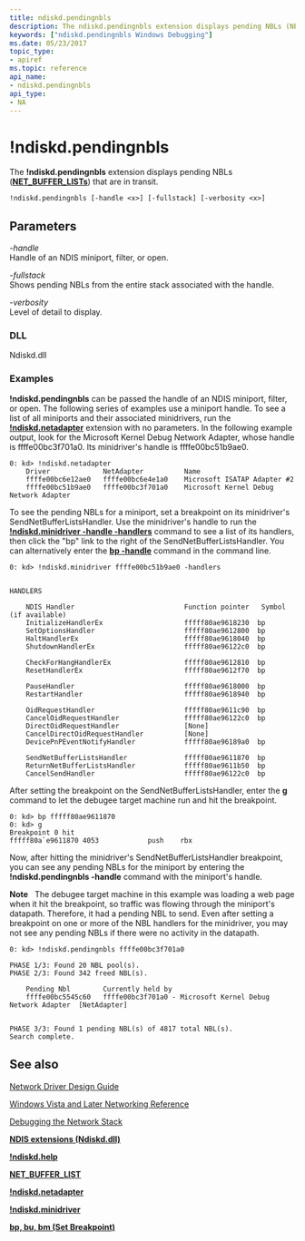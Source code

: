 ```yaml
---
title: ndiskd.pendingnbls
description: The ndiskd.pendingnbls extension displays pending NBLs (NET_BUFFER_LISTs) that are in transit.
keywords: ["ndiskd.pendingnbls Windows Debugging"]
ms.date: 05/23/2017
topic_type:
- apiref
ms.topic: reference
api_name:
- ndiskd.pendingnbls
api_type:
- NA
---
```


# !ndiskd.pendingnbls

The **!ndiskd.pendingnbls** extension displays pending NBLs ([**NET\_BUFFER\_LISTs**](../network/net-buffer-list-structure.md)) that are in transit.

```console
!ndiskd.pendingnbls [-handle <x>] [-fullstack] [-verbosity <x>] 
```

## Parameters

<span id="_______-handle______"></span><span id="_______-HANDLE______"></span> *-handle*   
Handle of an NDIS miniport, filter, or open.

<span id="_______-fullstack______"></span><span id="_______-FULLSTACK______"></span> *-fullstack*   
Shows pending NBLs from the entire stack associated with the handle.

<span id="_______-verbosity______"></span><span id="_______-VERBOSITY______"></span> *-verbosity*   
Level of detail to display.

### DLL

Ndiskd.dll

### Examples

**!ndiskd.pendingnbls** can be passed the handle of an NDIS miniport, filter, or open. The following series of examples use a miniport handle. To see a list of all miniports and their associated minidrivers, run the [**!ndiskd.netadapter**](-ndiskd-netadapter.md) extension with no parameters. In the following example output, look for the Microsoft Kernel Debug Network Adapter, whose handle is ffffe00bc3f701a0. Its minidriver's handle is ffffe00bc51b9ae0.

```console
0: kd> !ndiskd.netadapter
    Driver             NetAdapter          Name                                 
    ffffe00bc6e12ae0   ffffe00bc6e4e1a0    Microsoft ISATAP Adapter #2
    ffffe00bc51b9ae0   ffffe00bc3f701a0    Microsoft Kernel Debug Network Adapter
```

To see the pending NBLs for a miniport, set a breakpoint on its minidriver's SendNetBufferListsHandler. Use the minidriver's handle to run the [**!ndiskd.minidriver -handle -handlers**](-ndiskd-minidriver.md) command to see a list of its handlers, then click the "bp" link to the right of the SendNetBufferListsHandler. You can alternatively enter the [**bp -handle**](bp--bu--bm--set-breakpoint-.md) command in the command line.

```console
0: kd> !ndiskd.minidriver ffffe00bc51b9ae0 -handlers


HANDLERS

    NDIS Handler                           Function pointer   Symbol (if available)
    InitializeHandlerEx                    fffff80ae9618230  bp
    SetOptionsHandler                      fffff80ae9612800  bp
    HaltHandlerEx                          fffff80ae9618040  bp
    ShutdownHandlerEx                      fffff80ae96122c0  bp

    CheckForHangHandlerEx                  fffff80ae9612810  bp
    ResetHandlerEx                         fffff80ae9612f70  bp

    PauseHandler                           fffff80ae9618000  bp
    RestartHandler                         fffff80ae9618940  bp

    OidRequestHandler                      fffff80ae9611c90  bp
    CancelOidRequestHandler                fffff80ae96122c0  bp
    DirectOidRequestHandler                [None]
    CancelDirectOidRequestHandler          [None]
    DevicePnPEventNotifyHandler            fffff80ae96189a0  bp

    SendNetBufferListsHandler              fffff80ae9611870  bp
    ReturnNetBufferListsHandler            fffff80ae9611b50  bp
    CancelSendHandler                      fffff80ae96122c0  bp
```

After setting the breakpoint on the SendNetBufferListsHandler, enter the **g** command to let the debugee target machine run and hit the breakpoint.

```console
0: kd> bp fffff80ae9611870
0: kd> g
Breakpoint 0 hit
fffff80a`e9611870 4053            push    rbx
```

Now, after hitting the minidriver's SendNetBufferListsHandler breakpoint, you can see any pending NBLs for the miniport by entering the **!ndiskd.pendingnbls -handle** command with the miniport's handle.

**Note**  
The debugee target machine in this example was loading a web page when it hit the breakpoint, so traffic was flowing through the miniport's datapath. Therefore, it had a pending NBL to send. Even after setting a breakpoint on one or more of the NBL handlers for the minidriver, you may not see any pending NBLs if there were no activity in the datapath.


```console
0: kd> !ndiskd.pendingnbls ffffe00bc3f701a0

PHASE 1/3: Found 20 NBL pool(s).                 
PHASE 2/3: Found 342 freed NBL(s).                                    

    Pending Nbl        Currently held by                                        
    ffffe00bc5545c60   ffffe00bc3f701a0 - Microsoft Kernel Debug Network Adapter  [NetAdapter]                    
    

PHASE 3/3: Found 1 pending NBL(s) of 4817 total NBL(s).                      
Search complete.
```

## See also


[Network Driver Design Guide](../network/index.md)

[Windows Vista and Later Networking Reference](/windows-hardware/drivers/ddi/_netvista/)

[Debugging the Network Stack](/shows/defrag-tools/175-debugging-network-stack)

[**NDIS extensions (Ndiskd.dll)**](ndis-extensions--ndiskd-dll-.md)

[**!ndiskd.help**](-ndiskd-help.md)

[**NET\_BUFFER\_LIST**](../network/net-buffer-list-structure.md)

[**!ndiskd.netadapter**](-ndiskd-netadapter.md)

[**!ndiskd.minidriver**](-ndiskd-minidriver.md)

[**bp, bu, bm (Set Breakpoint)**](bp--bu--bm--set-breakpoint-.md)
